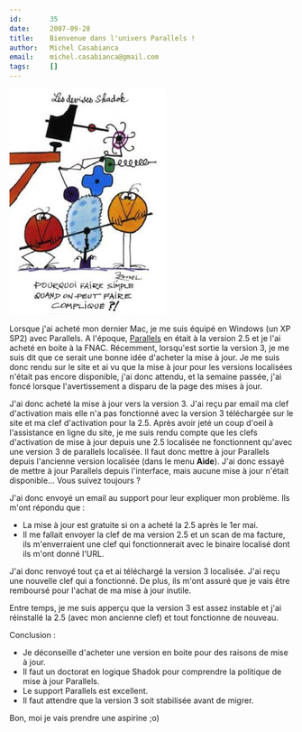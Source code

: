 ```yaml
---
id:       35
date:     2007-09-28
title:    Bienvenue dans l'univers Parallels !
author:   Michel Casabianca
email:    michel.casabianca@gmail.com
tags:     []
---
```


![](devise-shadock.png)

Lorsque j'ai acheté mon dernier Mac, je me suis équipé en Windows (un XP SP2) avec Parallels. A l'époque, [Parallels](http://www.parallels.com/fr/) en était à la version 2.5 et je l'ai acheté en boite à la FNAC. Récemment, lorsqu'est sortie la version 3, je me suis dit que ce serait une bonne idée d'acheter la mise à jour. Je me suis donc rendu sur le site et ai vu que la mise à jour pour les versions localisées n'était pas encore disponible, j'ai donc attendu, et la semaine passée, j'ai foncé lorsque l'avertissement a disparu de la page des mises à jour.

J'ai donc acheté la mise à jour vers la version 3. J'ai reçu par email ma clef d'activation mais elle n'a pas fonctionné avec la version 3 téléchargée sur le site et ma clef d'activation pour la 2.5. Après avoir jeté un coup d'oeil à l'assistance en ligne du site, je me suis rendu compte que les clefs d'activation de mise à jour depuis une 2.5 localisée ne fonctionnent qu'avec une version 3 de parallels localisée. Il faut donc mettre à jour Parallels depuis l'ancienne version localisée (dans le menu **Aide**). J'ai donc essayé de mettre à jour Parallels depuis l'interface, mais aucune mise à jour n'était disponible... Vous suivez toujours ?

J'ai donc envoyé un email au support pour leur expliquer mon problème. Ils m'ont répondu que :

- La mise à jour est gratuite si on a acheté la 2.5 après le 1er mai.
- Il me fallait envoyer la clef de ma version 2.5 et un scan de ma facture, ils m'enverraient une clef qui fonctionnerait avec le binaire localisé dont ils m'ont donné l'URL.


J'ai donc renvoyé tout ça et ai téléchargé la version 3 localisée. J'ai reçu une nouvelle clef qui a fonctionné. De plus, ils m'ont assuré que je vais être remboursé pour l'achat de ma mise à jour inutile.

Entre temps, je me suis apperçu que la version 3 est assez instable et j'ai réinstallé la 2.5 (avec mon ancienne clef) et tout fonctionne de nouveau.

Conclusion :

- Je déconseille d'acheter une version en boite pour des raisons de mise à jour.
- Il faut un doctorat en logique Shadok pour comprendre la politique de mise à jour Parallels.
- Le support Parallels est excellent.
- Il faut attendre que la version 3 soit stabilisée avant de migrer.


Bon, moi je vais prendre une aspirine ;o)

